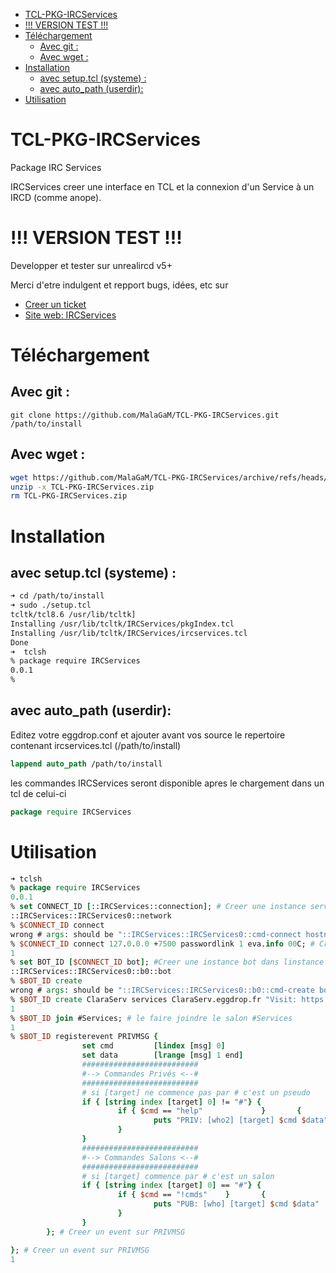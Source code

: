 - [TCL-PKG-IRCServices](#tcl-pkg-ircservices)
- [!!! VERSION TEST !!!](#-version-test-)
- [Téléchargement](#téléchargement)
	- [Avec git :](#avec-git-)
	- [Avec wget :](#avec-wget-)
- [Installation](#installation)
	- [avec setup.tcl (systeme) :](#avec-setuptcl-systeme-)
	- [avec auto_path (userdir):](#avec-auto_path-userdir)
- [Utilisation](#utilisation)
# TCL-PKG-IRCServices
Package IRC Services

IRCServices creer une interface en TCL et la connexion d'un Service à un IRCD (comme anope).

# !!! VERSION TEST !!!
Developper et tester sur unrealircd v5+

Merci d'etre indulgent et repport bugs, idées, etc sur 
* [Creer un ticket](https://github.com/MalaGaM/TCL-PKG-IRCServices/issues/new)
* [Site web: IRCServices](https://github.com/MalaGaM/TCL-PKG-IRCServices)


# Téléchargement
## Avec git :

`git clone https://github.com/MalaGaM/TCL-PKG-IRCServices.git /path/to/install`

## Avec wget :

```bash
wget https://github.com/MalaGaM/TCL-PKG-IRCServices/archive/refs/heads/main.zip -O /path/to/install/TCL-PKG-IRCServices.zip
unzip -x TCL-PKG-IRCServices.zip
rm TCL-PKG-IRCServices.zip
```

# Installation
## avec setup.tcl (systeme) :

```bash
➜ cd /path/to/install
➜ sudo ./setup.tcl
tcltk/tcl8.6 /usr/lib/tcltk]
Installing /usr/lib/tcltk/IRCServices/pkgIndex.tcl
Installing /usr/lib/tcltk/IRCServices/ircservices.tcl
Done
➜  tclsh
% package require IRCServices
0.0.1
%
```

## avec auto_path (userdir):

Editez votre eggdrop.conf et ajouter avant vos source le repertoire contenant ircservices.tcl (/path/to/install)
```tcl
lappend auto_path /path/to/install
```
les commandes IRCServices seront disponible apres le chargement dans un tcl de celui-ci
```tcl
package require IRCServices
```

# Utilisation
```tcl
➜ tclsh
% package require IRCServices
0.0.1
% set CONNECT_ID [::IRCServices::connection]; # Creer une instance services
::IRCServices::IRCServices0::network
% $CONNECT_ID connect 
wrong # args: should be "::IRCServices::IRCServices0::cmd-connect hostname port password ?ts6? ?name? ?id?"
% $CONNECT_ID connect 127.0.0.0 +7500 passwordlink 1 eva.info 00C; # Creer une instance services
1
% set BOT_ID [$CONNECT_ID bot]; #Creer une instance bot dans linstance services
::IRCServices::IRCServices0::b0::bot
% $BOT_ID create
wrong # args: should be "::IRCServices::IRCServices0::b0::cmd-create botnick botident bothost ?botgecos? ?botmodes?"
% $BOT_ID create ClaraServ services ClaraServ.eggdrop.fr "Visit: https://git.io/JYY9b" +Soiq; # creer le botService et le connecte
1
% $BOT_ID join #Services; # le faire joindre le salon #Services
1
% $BOT_ID registerevent PRIVMSG {
                set cmd         [lindex [msg] 0]
                set data        [lrange [msg] 1 end]
                ##########################
                #--> Commandes Privés <--#
                ##########################
                # si [target] ne commence pas par # c'est un pseudo
                if { [string index [target] 0] != "#"} {
                        if { $cmd == "help"             }       { 
                                puts "PRIV: [who2] [target] $cmd $data"
                        }
                }
                ##########################
                #--> Commandes Salons <--#
                ##########################
                # si [target] commence par # c'est un salon
                if { [string index [target] 0] == "#"} {
                        if { $cmd == "!cmds"    }       { 
                                puts "PUB: [who] [target] $cmd $data"
                        }
                }
        }; # Creer un event sur PRIVMSG

}; # Creer un event sur PRIVMSG
1 
```